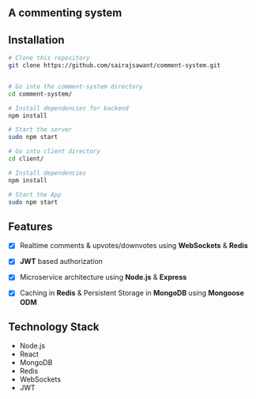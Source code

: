 ## A commenting system

## Installation

```bash
# Clone this repository
git clone https://github.com/sairajsawant/comment-system.git


# Go into the comment-system directory
cd comment-system/

# Install dependencies for backend
npm install

# Start the server
sudo npm start

# Go into client directory
cd client/

# Install dependencies
npm install

# Start the App
sudo npm start

```

## Features

- [x] Realtime comments & upvotes/downvotes using **WebSockets** & **Redis**

- [x] **JWT** based authorization

- [x] Microservice architecture using **Node.js** & **Express**

- [x] Caching in **Redis** & Persistent Storage in **MongoDB** using **Mongoose ODM**

## Technology Stack

- Node.js
- React
- MongoDB
- Redis
- WebSockets
- JWT
